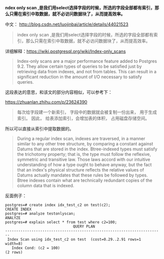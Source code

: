 **ndex only scan ,是我们用select选择字段的时候，所选的字段全部都有索引，那么只需在索引中取数据，就不必访问数据块了，从而提高效率。**

中文：   http://blog.csdn.net/luojinbai/article/details/44021523
>index only scan ,是我们用select选择字段的时候，所选的字段全部都有索引，那么只需在索引中取数据，就不必访问数据块了，从而提高效率。


详细解释：https://wiki.postgresql.org/wiki/Index-only_scans

>Index-only scans are a major performance feature added to Postgres 9.2. They allow certain types of queries to be satisfied just by retrieving data from indexes, and not from tables. This can result in a significant reduction in the amount of I/O necessary to satisfy queries.

这段表达的意思，和该文的部分内容相似，可以参考下：

https://zhuanlan.zhihu.com/p/23624390

>每次给字段建一个新索引， 字段中的数据就会被复制一份出来， 用于生成索引。 因此， 给表添加索引，会增加表的体积， 占用磁盘存储空间。

所以可以直接从索引中提取数据的。



>During a regular index scan, indexes are traversed, in a manner similar to any other tree structure, by comparing a constant against Datums that are stored in the index. Btree-indexed types must satisfy the trichotomy property; that is, the type must follow the reflexive, symmetric and transitive law. Those laws accord with our intuitive understanding of how a type ought to behave anyway, but the fact that an index's physical structure reflects the relative values of Datums actually mandates that these rules be followed by types. Btree indexes contain what are technically redundant copies of the column data that is indexed.


反面例子：

```
postgres=# create index idx_test_c2 on test(c2);
CREATE INDEX
postgres=# analyze testonlyscan;
ANALYZE
postgres=# explain select * from test where c2=100;
                               QUERY PLAN                               
------------------------------------------------------------------------
 Index Scan using idx_test_c2 on test  (cost=0.29..2.91 rows=1 width=8)
   Index Cond: (c2 = 100)
(2 rows)
```
